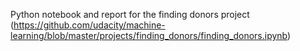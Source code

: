 Python notebook and report for the finding donors project (https://github.com/udacity/machine-learning/blob/master/projects/finding_donors/finding_donors.ipynb)
